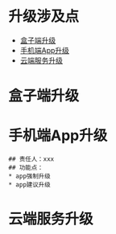 # 升级涉及点
- [盒子端升级](#盒子端升级)
- [手机端App升级](#手机端App升级)
- [云端服务升级](#云端服务升级)

# 盒子端升级

# 手机端App升级
```
## 责任人：xxx
## 功能点：
* app强制升级
* app建议升级
```

# 云端服务升级
